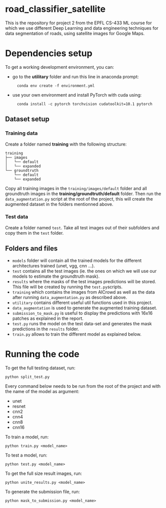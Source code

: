 # road_classifier_satellite

This is the repository for project 2 from the EPFL CS-433 ML course for which we use different Deep Learning and data engineering techniques for data segmentation of roads, using satellite images for Google Maps. 

# Dependencies setup

To get a working development environment, you can:
- go to the **utilitary** folder and run this line in anaconda prompt: 

        conda env create -f environment.yml

- use your own environment and install PyTorch with cuda using:
  
        conda install -c pytorch torchvision cudatoolkit=10.1 pytorch


## Dataset setup


### Training data
Create a folder named **training** with the following structure:

    training
    ├── images
    │   └── default
    │   └── expanded
    └── groundtruth
        └── default
        └── expanded

Copy all training images in the `training/images/default` folder and all groundtruth images in the **training/groundtruth/default** folder.
Then run the `data_augmentation.py` script at the root of the project, this will create the augmented dataset in the folders mentionned above.

### Test data
Create a folder named `test`.
Take all test images out of their subfolders and copy them in the `test` folder.

## Folders and files

- `models` folder will contain all the trained models for the different architectures trained (unet, vgg, cnn ...).
- `test` contains all the test images (ie. the ones on which we will use our models to estimate the groundtruth mask).
- `results` where the masks of the test images predictions will be stored. This file will be created by running the `test.py`scripts.
- `training` which contains the images from AICrowd as well as the data after running `data_augmentation.py` as described above.
- `utilitary` contains different useful util functions used in this project.
- `data_augmentation` is used to generate the augmented training dataset.
- `submission_to_mask.py` is useful to display the predictions with 16x16 patches as explained in the report. 
- `test.py` runs the model on the test data-set and generates the mask predictions in the `results` folder.
- `train.py` allows to train the different model as explained below.


# Running the code

To get the full testing dataset, run:

    python split_test.py

Every command below needs to be run from the root of the project and with the name of the model as argument:
- unet
- resnet
- cnn2
- cnn4
- cnn8
- cnn16

To train a model, run:

    python train.py <model_name>

To test a model, run:

    python test.py <model_name>

To get the full size result images, run:

    python unite_results.py <model_name>

To generate the submission file, run:

    python mask_to_submission.py <model_name>
